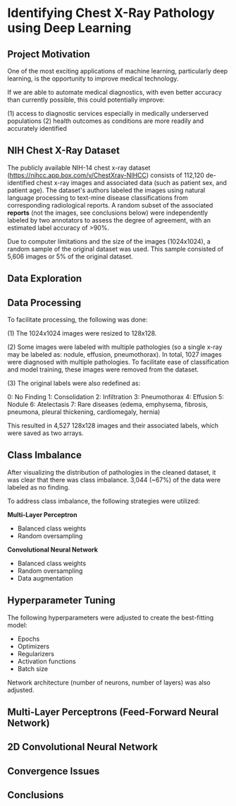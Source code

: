 # Identifying Chest X-Ray Pathology using Deep Learning 

## Project Motivation
One of the most exciting applications of machine learning, particularly deep learning, is the opportunity to improve medical technology. 

If we are able to automate medical diagnostics, with even better accuracy than currently possible, this could potentially improve:

(1) access to diagnostic services especially in medically underserved populations
(2) health outcomes as conditions are more readily and accurately identified  

## NIH Chest X-Ray Dataset
The publicly available NIH-14 chest x-ray dataset (https://nihcc.app.box.com/v/ChestXray-NIHCC) consists of 112,120 de-identified chest x-ray images and associated data (such as patient sex, and patient age). The dataset's authors labeled the images using natural language processing to text-mine disease classifications from corresponding radiological reports. A random subset of the associated **reports** (not the images, see conclusions below) were independently labeled by two annotators to assess the degree of agreement, with an estimated label accuracy of >90%. 

Due to computer limitations and the size of the images (1024x1024), a random sample of the original dataset was used. This sample consisted of 5,606 images or 5% of the original dataset. 

## Data Exploration


## Data Processing
To facilitate processing, the following was done:

(1) The 1024x1024 images were resized to 128x128. 

(2) Some images were labeled with multiple pathologies (so a single x-ray may be labeled as: nodule, effusion, pneumothorax). In total, 1027 images were diagnosed with multiple pathologies. To facilitate ease of classification and model training, these images were removed from the dataset. 

(3) The original labels were also redefined as: 

0: No Finding
1: Consolidation
2: Infiltration
3: Pneumothorax
4: Effusion
5: Nodule
6: Atelectasis
7: Rare diseases (edema, emphysema, fibrosis, pneumona, pleural thickening, cardiomegaly, hernia)

This resulted in 4,527 128x128 images and their associated labels, which were saved as two arrays.

## Class Imbalance
After visualizing the distribution of pathologies in the cleaned dataset, it was clear that there was class imbalance. 3,044 (~67%) of the data were labeled as no finding. 

To address class imbalance, the following strategies were utilized:

**Multi-Layer Perceptron** 
* Balanced class weights
* Random oversampling

**Convolutional Neural Network**
* Balanced class weights
* Random oversampling
* Data augmentation 

## Hyperparameter Tuning
The following hyperparameters were adjusted to create the best-fitting model:
* Epochs
* Optimizers 
* Regularizers 
* Activation functions 
* Batch size

Network architecture (number of neurons, number of layers) was also adjusted.

## Multi-Layer Perceptrons (Feed-Forward Neural Network)

## 2D Convolutional Neural Network

## Convergence Issues

## Conclusions
